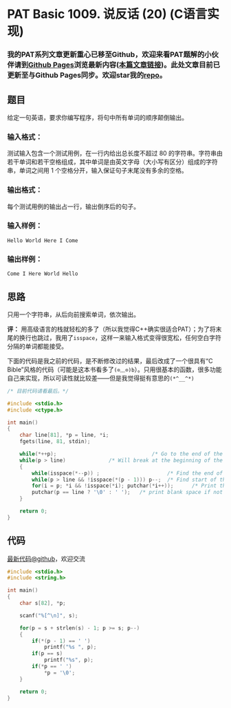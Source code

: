 # PAT Basic 1009. 说反话 (20) (C语言实现)

### 我的PAT系列文章更新重心已移至Github，欢迎来看PAT题解的小伙伴请到[Github Pages](https://oliverlew.github.io/PAT)浏览最新内容([本篇文章链接](https://oliverlew.github.io/PAT/Basic/1009.html))。此处文章目前已更新至与Github Pages同步。欢迎star我的[repo](https://github.com/OliverLew/PAT)。

## 题目

给定一句英语，要求你编写程序，将句中所有单词的顺序颠倒输出。

### 输入格式：

测试输入包含一个测试用例，在一行内给出总长度不超过 80
的字符串。字符串由若干单词和若干空格组成，其中单词是由英文字母（大小写有区分）组成的字符串，单词之间用 1 个空格分开，输入保证句子末尾没有多余的空格。

### 输出格式：

每个测试用例的输出占一行，输出倒序后的句子。

### 输入样例：

    
    
    Hello World Here I Come
    

### 输出样例：

    
    
    Come I Here World Hello
    



## 思路


只用一个字符串，从后向前搜索单词，依次输出。

**评：** 用高级语言的栈就轻松的多了（所以我觉得C++确实很适合PAT）；为了将末尾的换行也跳过，我用了`isspace`，这样一来输入格式变得很宽松，任何空白字符分隔的单词都能接受。

下面的代码是我之前的代码，是不断修改过的结果，最后改成了一个很具有“C Bible”风格的代码（可能是这本书看多了`(⊙﹏⊙)b`）。只用很基本的函数，很多功能自己来实现，所以可读性就比较差——但是我觉得挺有意思的`(*^__^*)`

```c
/* 目前代码请看最后。*/

#include <stdio.h>
#include <ctype.h>

int main()
{
    char line[81], *p = line, *i;
    fgets(line, 81, stdin);

    while(*++p);                               /* Go to the end of the string */
    while(p > line)              /* Will break at the beginning of the string */
    {
        while(isspace(*--p)) ;                      /* Find the end of a word */
        while(p > line && !isspace(*(p - 1))) p--;  /* Find start of the word */
        for(i = p; *i && !isspace(*i); putchar(*i++));      /* Print the word */
        putchar(p == line ? '\0' : ' ');   /* print blank space if not at end */
    }

    return 0;
}
```

## 代码

[最新代码@github](https://github.com/OliverLew/PAT/blob/master/PATBasic/1009.c)，欢迎交流
```c
#include <stdio.h>
#include <string.h>

int main()
{
    char s[82], *p;

    scanf("%[^\n]", s);

    for(p = s + strlen(s) - 1; p >= s; p--)
    {
        if(*(p - 1) == ' ')
            printf("%s ", p);
        if(p == s)
            printf("%s", p);
        if(*p == ' ')
            *p = '\0';
    }

    return 0;
}
```